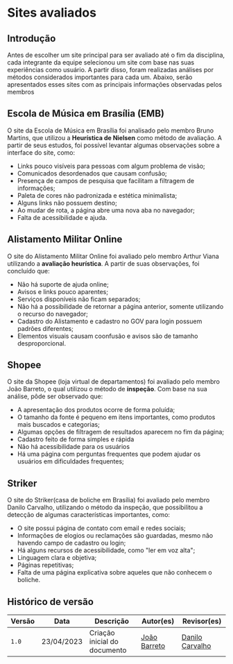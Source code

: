 # Sites avaliados

## Introdução

Antes de escolher um site principal para ser avaliado até o fim da disciplina, cada integrante da equipe selecionou um site com base nas suas experiências como usuário. A partir disso, foram realizadas análises por métodos considerados importantes para cada um. Abaixo, serão apresentados esses sites com as principais informações observadas pelos membros

## Escola de Música em Brasília (EMB)

O site da Escola de Música em Brasília foi analisado pelo membro Bruno Martins, que utilizou a **Heurística de Nielsen** como método de avaliação. A partir de seus estudos, foi possível levantar algumas observações sobre a interface do site, como:

- Links pouco visíveis para pessoas com algum problema de visão;
- Comunicados desordenados que causam confusão;
- Presença de campos de pesquisa que facilitam a filtragem de informações;
- Paleta de cores não padronizada e estética minimalista;
- Alguns links não possuem destino;
- Ao mudar de rota, a página abre uma nova aba no navegador;
- Falta de acessibilidade e ajuda.

## Alistamento Militar Online

O site do Alistamento Militar Online foi avaliado pelo membro Arthur Viana utilizando a **avaliação heurística**. A partir de suas observações, foi concluído que:

- Não há suporte de ajuda online;
- Avisos e links pouco aparentes;
- Serviços disponíveis não ficam separados;
- Não há a possibilidade de retornar a página anterior, somente utilizando o recurso do navegador;
- Cadastro do Alistamento e cadastro no GOV para login possuem padrões diferentes;
- Elementos visuais causam coonfusão e avisos são de tamanho desproporcional.

## Shopee

O site da Shopee (loja virtual de departamentos) foi avaliado pelo membro João Barreto, o qual utilizou o método de **inspeção**. Com base na sua análise, pôde ser observado que:

- A apresentação dos produtos ocorre de forma poluída;
- O tamanho da fonte é pequeno em itens importantes, como produtos mais buscados e categorias;
- Algumas opções de filtragem de resultados aparecem no fim da página;
- Cadastro feito de forma simples e rápida
- Não há acessibilidade para os usuários
- Há uma página com perguntas frequentes que podem ajudar os usuários em dificuldades frequentes;

## Striker

O site do Striker(casa de boliche em Brasília) foi avaliado pelo membro Danilo Carvalho, utilizando o método da inspeção, que possibilitou a detecção de algumas características importantes, como:

- O site possui página de contato com email e redes sociais;
- Informações de elogios ou reclamações são guardadas, mesmo não havendo campo de cadastro ou login;
- Há alguns recursos de acessibilidade, como "ler em voz alta";
- Linguagem clara e objetiva;
- Páginas repetitivas;
- Falta de uma página explicativa sobre aqueles que não conhecem o boliche.

## Histórico de versão
| Versão | Data | Descrição | Autor(es) | Revisor(es) |
| --- | --- | --- | --- | --- |
|  `1.0`   | 23/04/2023 | Criação inicial do documento | [João Barreto](https://github.com/JoaoBarreto03) | [Danilo Carvalho](https://github.com/Danilo-Carvalho-Antunes) |